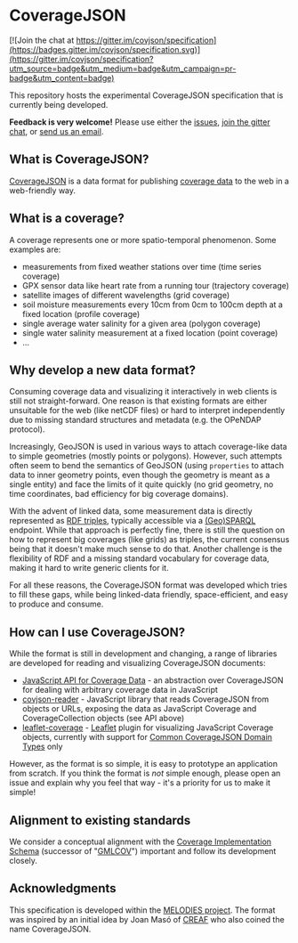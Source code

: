 # CoverageJSON

[![Join the chat at https://gitter.im/covjson/specification](https://badges.gitter.im/covjson/specification.svg)](https://gitter.im/covjson/specification?utm_source=badge&utm_medium=badge&utm_campaign=pr-badge&utm_content=badge)

This repository hosts the experimental CoverageJSON specification that is currently being developed.

**Feedback is very welcome!** Please use either the [issues](https://github.com/covjson/specification/issues), [join the gitter chat](https://gitter.im/covjson/specification), or [send us an email](mailto:m.riechert@reading.ac.uk,j.d.blower@reading.ac.uk?Subject=CoverageJSON%20feedback).

## What is CoverageJSON?

[CoverageJSON](https://covjson.org) is a data format for publishing [coverage data](https://en.wikipedia.org/wiki/Coverage_data) to the web in a web-friendly way.

## What is a coverage?

A coverage represents one or more spatio-temporal phenomenon. Some examples are:
- measurements from fixed weather stations over time (time series coverage)
- GPX sensor data like heart rate from a running tour (trajectory coverage)
- satellite images of different wavelengths (grid coverage)
- soil moisture measurements every 10cm from 0cm to 100cm depth at a fixed location (profile coverage)
- single average water salinity for a given area (polygon coverage)
- single water salinity measurement at a fixed location (point coverage)
- ...

## Why develop a new data format?

Consuming coverage data and visualizing it interactively in web clients is still not straight-forward. One reason is that existing formats are either unsuitable for the web (like netCDF files) or hard to interpret independently due to missing standard structures and metadata (e.g. the OPeNDAP protocol).

Increasingly, GeoJSON is used in various ways to attach coverage-like data to simple geometries (mostly points or polygons). However, such attempts often seem to bend the semantics of GeoJSON (using `properties` to attach data to inner geometry points, even though the geometry is meant as a single entity) and face the limits of it quite quickly (no grid geometry, no time coordinates, bad efficiency for big coverage domains).

With the advent of linked data, some measurement data is directly represented as [RDF triples](http://www.w3.org/TR/rdf11-concepts/), typically accessible via a [(Geo)SPARQL](http://geosparql.org) endpoint. While that approach is perfectly fine, there is still the question on how to represent big coverages (like grids) as triples, the current consensus being that it doesn't make much sense to do that. Another challenge is the flexibility of RDF and a missing standard vocabulary for coverage data, making it hard to write generic clients for it.

For all these reasons, the CoverageJSON format was developed which tries to fill these gaps, while being linked-data friendly, space-efficient, and easy to produce and consume.

## How can I use CoverageJSON?

While the format is still in development and changing, a range of libraries are developed for reading and visualizing CoverageJSON documents:
- [JavaScript API for Coverage Data](https://github.com/Reading-eScience-Centre/coverage-jsapi) - an abstraction over CoverageJSON for dealing with arbitrary coverage data in JavaScript
- [covjson-reader](https://github.com/Reading-eScience-Centre/covjson-reader) - JavaScript library that reads CoverageJSON from objects or URLs, exposing the data as JavaScript Coverage and CoverageCollection objects (see API above)
- [leaflet-coverage](https://github.com/Reading-eScience-Centre/leaflet-coverage) - [Leaflet](http://leafletjs.com) plugin for visualizing JavaScript Coverage objects, currently with support for [Common CoverageJSON Domain Types](https://covjson.org/domain-types/) only

However, as the format is so simple, it is easy to prototype an application from scratch. If you think the format is *not* simple enough, please open an issue and explain why you feel that way - it's a priority for us to make it simple!

## Alignment to existing standards

We consider a conceptual alignment with the [Coverage Implementation Schema](http://external.opengeospatial.org/twiki_public/CoveragesDWG/CoveragesBigPicture) (successor of "[GMLCOV](https://portal.opengeospatial.org/files/?artifact_id=48553)") important and follow its development closely. 

## Acknowledgments

This specification is developed within the [MELODIES project](http://www.melodiesproject.eu).
The format was inspired by an initial idea by Joan Masó of [CREAF](http://www.creaf.cat/ca) who also coined the name CoverageJSON.

